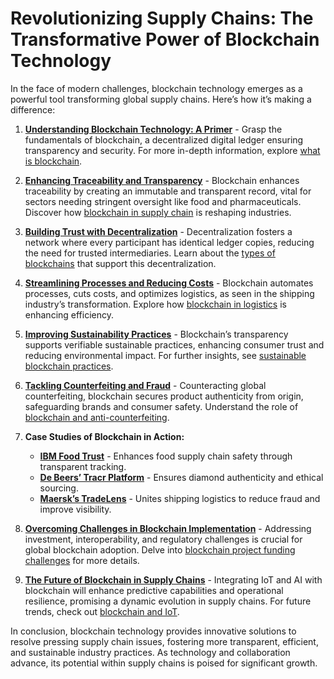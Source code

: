 # Revolutionizing Supply Chains: The Transformative Power of Blockchain Technology

In the face of modern challenges, blockchain technology emerges as a powerful tool transforming global supply chains. Here’s how it’s making a difference:

1. **[Understanding Blockchain Technology: A Primer](https://www.investopedia.com/terms/b/blockchain.asp)** - Grasp the fundamentals of blockchain, a decentralized digital ledger ensuring transparency and security. For more in-depth information, explore [what is blockchain](https://www.license-token.com/wiki/what-is-blockchain).

2. **[Enhancing Traceability and Transparency](https://www.ibm.com/blockchain/supply-chain?lnk=hm)** - Blockchain enhances traceability by creating an immutable and transparent record, vital for sectors needing stringent oversight like food and pharmaceuticals. Discover how [blockchain in supply chain](https://www.license-token.com/wiki/blockchain-in-supply-chain) is reshaping industries.

3. **[Building Trust with Decentralization](https://consensys.net/enterprise-ethereum/supply-chain/)** - Decentralization fosters a network where every participant has identical ledger copies, reducing the need for trusted intermediaries. Learn about the [types of blockchains](https://www.license-token.com/wiki/types-of-blockchains) that support this decentralization.

4. **[Streamlining Processes and Reducing Costs](https://www.maersk.com/news/articles/2018/01/16/tradelens-a-blockchain-enabled-solution)** - Blockchain automates processes, cuts costs, and optimizes logistics, as seen in the shipping industry’s transformation. Explore how [blockchain in logistics](https://www.license-token.com/wiki/blockchain-in-logistics) is enhancing efficiency.

5. **[Improving Sustainability Practices](https://www.wbcsd.org/Programs/Circular-Economy/Sustainable-Lifestyles/Resources/blockchain-for-sustainable-supply-chains)** - Blockchain’s transparency supports verifiable sustainable practices, enhancing consumer trust and reducing environmental impact. For further insights, see [sustainable blockchain practices](https://www.license-token.com/wiki/sustainable-blockchain-practices).

6. **[Tackling Counterfeiting and Fraud](https://www.wto.org/english/tratop_e/tradfa_e/can_case_study_e.htm)** - Counteracting global counterfeiting, blockchain secures product authenticity from origin, safeguarding brands and consumer safety. Understand the role of [blockchain and anti-counterfeiting](https://www.license-token.com/wiki/blockchain-and-anti-counterfeiting).

7. **Case Studies of Blockchain in Action:**
   - **[IBM Food Trust](https://www.ibm.com/blockchain/solutions/food-trust)** - Enhances food supply chain safety through transparent tracking.
   - **[De Beers’ Tracr Platform](https://tracr.com/)** - Ensures diamond authenticity and ethical sourcing.
   - **[Maersk’s TradeLens](https://www.tradelens.com/)** - Unites shipping logistics to reduce fraud and improve visibility.

8. **[Overcoming Challenges in Blockchain Implementation](https://www.mckinsey.com/capabilities/operations/our-insights/blockchain-in-the-supply-chain)** - Addressing investment, interoperability, and regulatory challenges is crucial for global blockchain adoption. Delve into [blockchain project funding challenges](https://www.license-token.com/wiki/blockchain-project-funding-challenges) for more details.

9. **[The Future of Blockchain in Supply Chains](https://builtin.com/blockchain/blockchain-supply-chain-management)** - Integrating IoT and AI with blockchain will enhance predictive capabilities and operational resilience, promising a dynamic evolution in supply chains. For future trends, check out [blockchain and IoT](https://www.license-token.com/wiki/blockchain-and-io-t).

In conclusion, blockchain technology provides innovative solutions to resolve pressing supply chain issues, fostering more transparent, efficient, and sustainable industry practices. As technology and collaboration advance, its potential within supply chains is poised for significant growth.